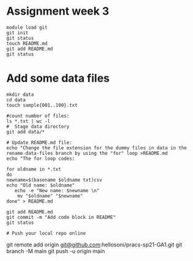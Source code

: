 
# Assignment week 3
```
module load git
git init
git status
touch README.md 
git add README.md 
git status
```
# Add some data files
```
mkdir data
cd data
touch sample{001..100}.txt

#count number of files:
ls *.txt | wc -l
#  Stage data directory
git add data/*

# Update README.md file:
echo "Change the file extension for the dummy files in data in the rename-data-files branch by using the "for" loop >README.md
echo "The for loop codes:
```
```
for oldname in *.txt
do
newname=$(basename $oldname txt)csv
echo "Old name: $oldname"
   echo -e "New name: $newname \n"
    mv "$oldname" "$newname"
done" > README.md

git add README.md
git commit -m "Add code block in README"
git status

# Push your local repo online
```
git remote add origin git@github.com:hellosoni/pracs-sp21-GA1.git
git branch -M main
git push -u origin main
```

